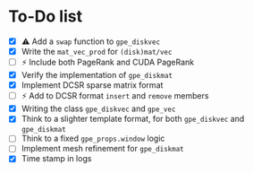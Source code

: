 # To-Do list
- [x] :warning: Add a `swap` function to `gpe_diskvec`
- [x] Write the `mat_vec_prod` for `(disk)mat/vec`
- [ ] :zap: Include both PageRank and CUDA PageRank 
- [x] Verify the implementation of `gpe_diskmat`
- [x] Implement DCSR sparse matrix format
- [ ] :zap: Add to DCSR format `insert` and `remove` members
- [x] Writing the class `gpe_diskvec` and `gpe_vec`
- [x] Think to a slighter template format, for both `gpe_diskvec` and `gpe_diskmat`
- [ ] Think to a fixed `gpe_props.window` logic
- [ ] Implement mesh refinement for `gpe_diskmat`
- [x] Time stamp in logs
